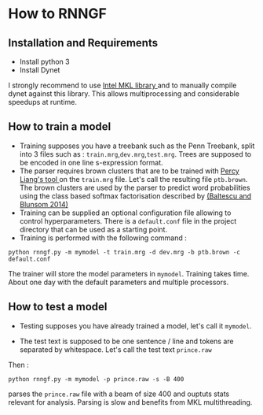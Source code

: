 How to RNNGF
=========

Installation and Requirements
--------------

* Install python 3
* Install Dynet 

I strongly recommend to use [ Intel MKL library ](https://software.intel.com/en-us/mkl) and to manually compile dynet against this library. This allows multiprocessing and considerable speedups at runtime.


How to train a model
----------------------

* Training supposes you have a treebank such as the Penn Treebank, split into 3 files such as : `train.mrg`,`dev.mrg`,`test.mrg`. Trees are supposed to be encoded in one line s-expression format. 
* The parser requires brown clusters that are to be trained with [ Percy Liang's tool ](https://github.com/percyliang/brown-cluster) on the `train.mrg` file. Let's call the resulting file `ptb.brown`. The brown clusters are used by the parser to predict word probabilities using the class based softmax factorisation described by [(Baltescu and Blunsom 2014)](https://arxiv.org/pdf/1412.7119.pdf)
* Training can be supplied an optional configuration file allowing to control hyperparameters. There is a `default.conf` file in the project directory that can be used as a starting point.
* Training is performed with the following command : 

```
python rnngf.py -m mymodel -t train.mrg -d dev.mrg -b ptb.brown -c default.conf
```
The trainer will store the model parameters in `mymodel`. Training takes time. About one day with the default parameters and multiple processors.


How to test a model
---------------

* Testing supposes you have already trained a model, let's call it `mymodel`.

* The test text is supposed to be one sentence / line and tokens are separated by whitespace. Let's call the test text `prince.raw`

Then : 

```
python rnngf.py -m mymodel -p prince.raw -s -B 400
```

parses the `prince.raw` file with a beam of size 400 and ouptuts stats relevant for analysis. Parsing is slow and benefits from MKL multithreading.


